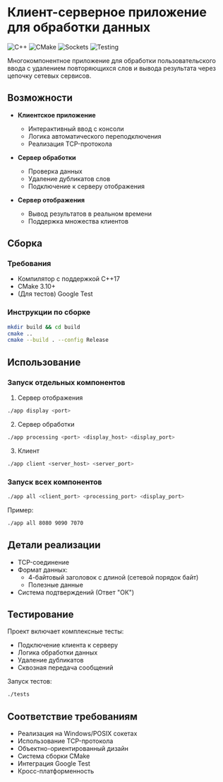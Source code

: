 # Клиент-серверное приложение для обработки данных

![C++](https://img.shields.io/badge/C++-17-blue.svg)
![CMake](https://img.shields.io/badge/CMake-3.10+-brightgreen.svg)
![Sockets](https://img.shields.io/badge/Сеть-Windows%2FPOSIX%20sockets-orange.svg)
![Testing](https://img.shields.io/badge/Тесты-GTest%2Fgmock-red.svg)

Многокомпонентное приложение для обработки пользовательского ввода с удалением повторяющихся слов и вывода результата через цепочку сетевых сервисов.

## Возможности

- **Клиентское приложение**
  - Интерактивный ввод с консоли
  - Логика автоматического переподключения
  - Реализация TCP-протокола

- **Сервер обработки**
  - Проверка данных
  - Удаление дубликатов слов
  - Подключение к серверу отображения

- **Сервер отображения**
  - Вывод результатов в реальном времени
  - Поддержка множества клиентов

## Сборка

### Требования
- Компилятор с поддержкой C++17
- CMake 3.10+
- (Для тестов) Google Test

### Инструкции по сборке
```bash
mkdir build && cd build
cmake ..
cmake --build . --config Release
```

## Использование

### Запуск отдельных компонентов

1. Сервер отображения
```bash
./app display <port>
```

2. Сервер обработки
```bash
./app processing <port> <display_host> <display_port>
```

3. Клиент
```bash
./app client <server_host> <server_port>
```

### Запуск всех компонентов
```bash
./app all <client_port> <processing_port> <display_port>
```

Пример:
```bash
./app all 8080 9090 7070
```


## Детали реализации

* TCP-соединение
* Формат данных:
  * 4-байтовый заголовок с длиной (сетевой порядок байт)
  * Полезные данные
* Система подтверждений (Ответ "ОК")

## Тестирование

Проект включает комплексные тесты:

* Подключение клиента к серверу
* Логика обработки данных
* Удаление дубликатов
* Сквозная передача сообщений

Запуск тестов:
```bash
./tests
```

## Соответствие требованиям

* Реализация на Windows/POSIX сокетах
* Использование TCP-протокола
* Объектно-ориентированный дизайн
* Система сборки CMake
* Интеграция Google Test
* Кросс-платформенность
